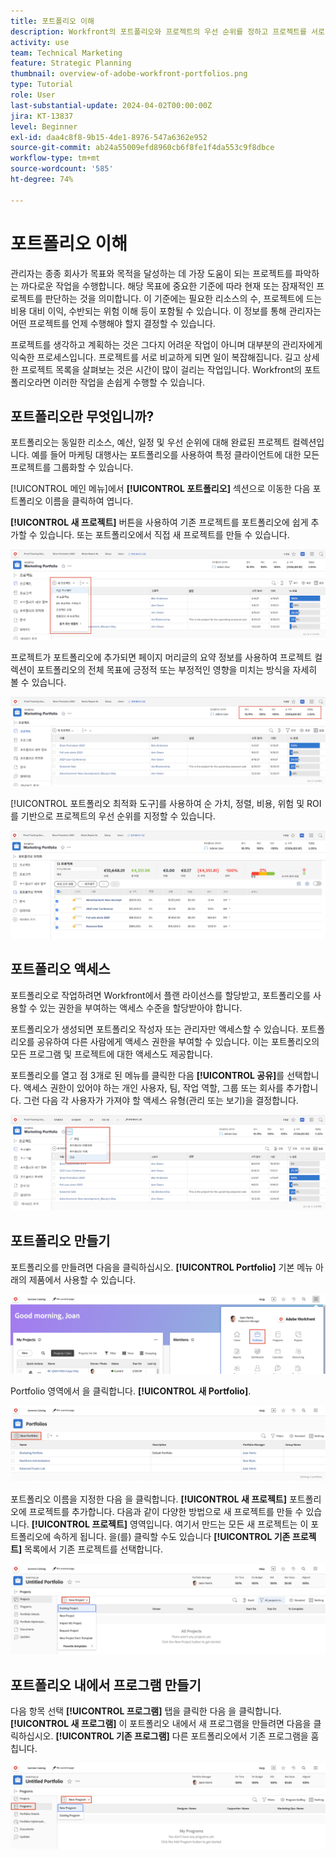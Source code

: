 ```yaml
---
title: 포트폴리오 이해
description: Workfront의 포트폴리오와 프로젝트의 우선 순위를 정하고 프로젝트를 서로 비교하는 데 도움이 되는 방식을 알아봅니다.
activity: use
team: Technical Marketing
feature: Strategic Planning
thumbnail: overview-of-adobe-workfront-portfolios.png
type: Tutorial
role: User
last-substantial-update: 2024-04-02T00:00:00Z
jira: KT-13837
level: Beginner
exl-id: daa4c8f8-9b15-4de1-8976-547a6362e952
source-git-commit: ab24a55009efd8960cb6f8fe1f4da553c9f8dbce
workflow-type: tm+mt
source-wordcount: '585'
ht-degree: 74%

---
```


# 포트폴리오 이해

관리자는 종종 회사가 목표와 목적을 달성하는 데 가장 도움이 되는 프로젝트를 파악하는 까다로운 작업을 수행합니다. 해당 목표에 중요한 기준에 따라 현재 또는 잠재적인 프로젝트를 판단하는 것을 의미합니다. 이 기준에는 필요한 리소스의 수, 프로젝트에 드는 비용 대비 이익, 수반되는 위험 이해 등이 포함될 수 있습니다. 이 정보를 통해 관리자는 어떤 프로젝트를 언제 수행해야 할지 결정할 수 있습니다.

프로젝트를 생각하고 계획하는 것은 그다지 어려운 작업이 아니며 대부분의 관리자에게 익숙한 프로세스입니다. 프로젝트를 서로 비교하게 되면 일이 복잡해집니다. 길고 상세한 프로젝트 목록을 살펴보는 것은 시간이 많이 걸리는 작업입니다. Workfront의 포트폴리오라면 이러한 작업을 손쉽게 수행할 수 있습니다.

## 포트폴리오란 무엇입니까?

포트폴리오는 동일한 리소스, 예산, 일정 및 우선 순위에 대해 완료된 프로젝트 컬렉션입니다. 예를 들어 마케팅 대행사는 포트폴리오를 사용하여 특정 클라이언트에 대한 모든 프로젝트를 그룹화할 수 있습니다.

[!UICONTROL 메인 메뉴]에서 **[!UICONTROL 포트폴리오]** 섹션으로 이동한 다음 포트폴리오 이름을 클릭하여 엽니다.

**[!UICONTROL 새 프로젝트]** 버튼을 사용하여 기존 프로젝트를 포트폴리오에 쉽게 추가할 수 있습니다. 또는 포트폴리오에서 직접 새 프로젝트를 만들 수 있습니다.

![[!UICONTROL 새 프로젝트] 버튼의 드롭다운 메뉴 이미지](assets/01-portfolio-management3.png)

프로젝트가 포트폴리오에 추가되면 페이지 머리글의 요약 정보를 사용하여 프로젝트 컬렉션이 포트폴리오의 전체 목표에 긍정적 또는 부정적인 영향을 미치는 방식을 자세히 볼 수 있습니다.

![페이지 머리글의 포트폴리오 요약 정보 이미지](assets/02-portfolio-management1.png)

[!UICONTROL 포트폴리오 최적화 도구]를 사용하여 순 가치, 정렬, 비용, 위험 및 ROI를 기반으로 프로젝트의 우선 순위를 지정할 수 있습니다.

![포트폴리오에서 프로젝트의 우선 순위를 정하는 이미지](assets/03-portfolio-management2.png)

## 포트폴리오 액세스

포트폴리오로 작업하려면 Workfront에서 플랜 라이선스를 할당받고, 포트폴리오를 사용할 수 있는 권한을 부여하는 액세스 수준을 할당받아야 합니다.

포트폴리오가 생성되면 포트폴리오 작성자 또는 관리자만 액세스할 수 있습니다. 포트폴리오를 공유하여 다른 사람에게 액세스 권한을 부여할 수 있습니다. 이는 포트폴리오의 모든 프로그램 및 프로젝트에 대한 액세스도 제공합니다.

포트폴리오를 열고 점 3개로 된 메뉴를 클릭한 다음 **[!UICONTROL 공유]**&#x200B;를 선택합니다. 액세스 권한이 있어야 하는 개인 사용자, 팀, 작업 역할, 그룹 또는 회사를 추가합니다. 그런 다음 각 사용자가 가져야 할 액세스 유형(관리 또는 보기)을 결정합니다.

![[!DNL Workfront] 포트폴리오의 [!UICONTROL 공유] 옵션 이미지](assets/04-portfolio-management11.png)

## 포트폴리오 만들기

포트폴리오를 만들려면 다음을 클릭하십시오. **[!UICONTROL Portfolio]** 기본 메뉴 아래의 제품에서 사용할 수 있습니다.

![메인 메뉴의 이미지 ](assets/create-portfolio-1.png)

Portfolio 영역에서 을 클릭합니다. **[!UICONTROL 새 Portfolio]**.

![Portfolio 영역의 이미지 ](assets/create-portfolio-2.png)

포트폴리오 이름을 지정한 다음 을 클릭합니다. **[!UICONTROL 새 프로젝트]** 포트폴리오에 프로젝트를 추가합니다. 다음과 같이 다양한 방법으로 새 프로젝트를 만들 수 있습니다. **[!UICONTROL 프로젝트]** 영역입니다. 여기서 만드는 모든 새 프로젝트는 이 포트폴리오에 속하게 됩니다. 을(를) 클릭할 수도 있습니다 **[!UICONTROL 기존 프로젝트]** 목록에서 기존 프로젝트를 선택합니다.

![새 프로젝트 메뉴의 이미지 ](assets/create-portfolio-3.png)

## 포트폴리오 내에서 프로그램 만들기

다음 항목 선택 **[!UICONTROL 프로그램]** 탭을 클릭한 다음 을 클릭합니다. **[!UICONTROL 새 프로그램]** 이 포트폴리오 내에서 새 프로그램을 만들려면 다음을 클릭하십시오. **[!UICONTROL 기존 프로그램]** 다른 포트폴리오에서 기존 프로그램을 훔칩니다.

![새 프로그램 메뉴의 이미지 ](assets/create-portfolio-4.png)

<!--
Pro-tips graphic
If a user can't access a specific portfolio, make sure it's shared with them. The Workfront access level determines that a user can access portfolios in general, but sharing makes sure they can see specific portfolios. 
-->

<!--
Learn more graphic and links to documentation articles
* Portfolio overview   
* Create a portfolio 
* Create and manage portfolios 
* Navigate within a portfolio 
* Share a portfolio   
-->
